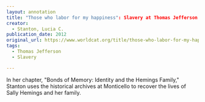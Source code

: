 ```yaml
---
layout: annotation
title: "Those who labor for my happiness": Slavery at Thomas Jefferson's Monticello
creator:
  - Stanton, Lucia C.
publication_date: 2012
original_url: https://www.worldcat.org/title/those-who-labor-for-my-happiness-slavery-at-thomas-jeffersons-monticello/oclc/752471539
tags:
  - Thomas Jefferson
  - Slavery

---
```

In her chapter, "Bonds of Memory: Identity and the Hemings Family," Stanton uses the historical archives at Monticello to recover the lives of Sally Hemings and her family.  
